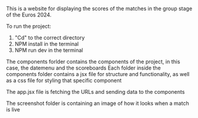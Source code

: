 This is a website for displaying the scores of the matches in the group stage of the Euros 2024.

To run the project:

1. "Cd" to the correct directory
2. NPM install in the terminal
3. NPM run dev in the terminal

The components forlder contains the components of the project, in this case, the datemenu and the scoreboards
Each folder inside the components folder contains a jsx file for structure and functionality, as well as a css file for styling that specific component

The app.jsx file is fetching the URLs and sending data to the components

The screenshot folder is containing an image of how it looks when a match is live
